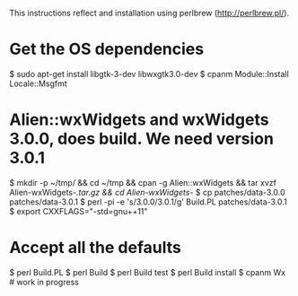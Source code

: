 This instructions reflect and installation using perlbrew (http://perlbrew.pl/).

# Get the OS dependencies
$ sudo apt-get install libgtk-3-dev libwxgtk3.0-dev
$ cpanm Module::Install Locale::Msgfmt
# Alien::wxWidgets and wxWidgets 3.0.0, does build. We need version 3.0.1
$ mkdir -p ~/tmp/ && cd ~/tmp && cpan -g Alien::wxWidgets && tar xvzf Alien-wxWidgets-*.tar.gz && cd Alien-wxWidgets-*
$ cp patches/data-3.0.0 patches/data-3.0.1
$ perl -pi -e 's/3\.0\.0/3.0.1/g' Build.PL patches/data-3.0.1
$ export CXXFLAGS="-std=gnu++11"
# Accept all the defaults
$ perl Build.PL
$ perl Build
$ perl Build test
$ perl Build install
$ cpanm Wx # work in progress



